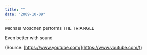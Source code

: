 ```yaml
---
title: ""
date: "2009-10-09"
---
```


Michael Moschen performs THE TRIANGLE

Even better with sound

(Source: [https://www.youtube.com/](https://www.youtube.com/))

